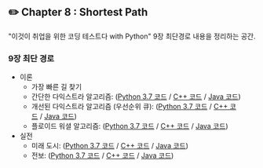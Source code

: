 ## **✏️ Chapter 8 : Shortest Path**
"이것이 취업을 위한 코딩 테스트다 with Python" 9장 최단경로 내용을 정리하는 공간.  

### **9장 최단 경로**

- 이론
    - 가장 빠른 길 찾기
    - 간단한 다익스트라 알고리즘: ([Python 3.7 코드](https://github.com/ndb796/python-for-coding-test/blob/master/9/1.py) / [C++ 코드](https://github.com/ndb796/python-for-coding-test/blob/master/9/1.cpp) / [Java 코드](https://github.com/ndb796/python-for-coding-test/blob/master/9/1.java))
    - 개선된 다익스트라 알고리즘 (우선순위 큐): ([Python 3.7 코드](https://github.com/ndb796/python-for-coding-test/blob/master/9/2.py) / [C++ 코드](https://github.com/ndb796/python-for-coding-test/blob/master/9/2.cpp) / [Java 코드](https://github.com/ndb796/python-for-coding-test/blob/master/9/2.java))
    - 플로이드 워셜 알고리즘: ([Python 3.7 코드](https://github.com/ndb796/python-for-coding-test/blob/master/9/3.py) / [C++ 코드](https://github.com/ndb796/python-for-coding-test/blob/master/9/3.cpp) / [Java 코드](https://github.com/ndb796/python-for-coding-test/blob/master/9/3.java))
- 실전
    - 미래 도시: ([Python 3.7 코드](https://github.com/ndb796/python-for-coding-test/blob/master/9/4.py) / [C++ 코드](https://github.com/ndb796/python-for-coding-test/blob/master/9/4.cpp) / [Java 코드](https://github.com/ndb796/python-for-coding-test/blob/master/9/4.java))
    - 전보: ([Python 3.7 코드](https://github.com/ndb796/python-for-coding-test/blob/master/9/5.py) / [C++ 코드](https://github.com/ndb796/python-for-coding-test/blob/master/9/5.cpp) / [Java 코드](https://github.com/ndb796/python-for-coding-test/blob/master/9/5.java))
